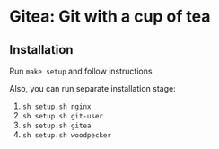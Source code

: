 # Gitea: Git with a cup of tea

## Installation

Run `make setup` and follow instructions

Also, you can run separate installation stage:
1. `sh setup.sh nginx`
2. `sh setup.sh git-user`
3. `sh setup.sh gitea`
4. `sh setup.sh woodpecker`
